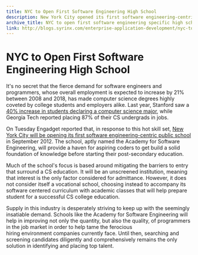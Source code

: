```yaml
---
title: NYC to Open First Software Engineering High School
description: New York City opened its first software engineering-centric public school in 2012. The school is aptly named the Academy for Software Engineering.
archive_title: NYC to open first software engineering specific high school
link: http://blogs.syrinx.com/enterprise-application-development/nyc-to-open-first-software-engineering-specific-high-school/
---
```


# NYC to Open First Software Engineering High School

It's no secret that the fierce demand for software engineers and programmers, whose overall employment is expected to increase by 21% between 2008 and 2018, has made computer science degrees highly coveted by college students and employers alike. Last year, Stanford saw a [40% increase in students declaring a computer science major](http://www.cio.com/article/551115/Want_a_Job_Get_a_Computer_Science_Degree), while Georgia Tech reported placing 87% of their CS undergrads in jobs.

On Tuesday Engadget reported that, in response to this hot skill set, [New York City will be opening its first software engineering-centric public school](http://www.engadget.com/2012/01/17/nyc-opening-its-first-pubic-high-school-dedicated-to-software-en/) in September 2012. The school, aptly named the Academy for Software Engineering, will provide a haven for aspiring coders to get build a solid foundation of knowledge before starting their post-secondary education.

Much of the school's focus is based around mitigating the barriers to entry that surround a CS education. It will be an unscreened institution, meaning that interest is the only factor considered for admittance. However, it does not consider itself a vocational school, choosing instead to accompany its software centered curriculum with academic classes that will help prepare student for a successful CS college education.

Supply in this industry is desperately striving to keep up with the seemingly insatiable demand. Schools like the Academy for Software Engineering will help in improving not only the quantity, but also the quality, of programmers in the job market in order to help tame the ferocious hiring environment companies currently face. Until then, searching and screening candidates diligently and comprehensively remains the only solution in identifying and placing top talent.
